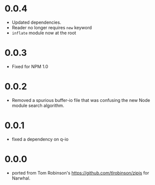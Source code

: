 
# 0.0.4

-   Updated dependencies.
-   Reader no longer requires ``new`` keyword
-   ``inflate`` module now at the root

# 0.0.3

-   Fixed for NPM 1.0

# 0.0.2

-   Removed a spurious buffer-io file that was confusing the
    new Node module search algorithm.

# 0.0.1

-   fixed a dependency on q-io

# 0.0.0

-   ported from Tom Robinson's
    <https://github.com/tlrobinson/zipjs> for Narwhal.

